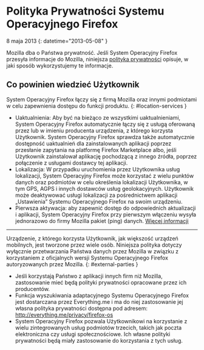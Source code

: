 # Polityka Prywatności Systemu Operacyjnego Firefox

8 maja 2013
{: datetime="2013-05-08" }

Mozilla dba o Państwa prywatność. Jeśli System Operacyjny Firefox przesyła informacje do Mozilla, niniejsza [polityka prywatności](https://www.mozilla.org/pl/privacy/) opisuje, w jaki sposób wykorzystujemy te informacje.

## Co powinien wiedzieć Użytkownik

System Operacyjny Firefox łączy się z firmą Mozilla oraz innymi podmiotami w celu zapewnienia dostępu do funkcji produktu.
{: #location-services }

* Uaktualnienia: Aby być na bieżąco ze wszystkimi uaktualnieniami, System Operacyjny Firefox automatycznie łączy się z usługą oferowaną przez lub w imieniu producenta urządzenia, z którego korzysta Użytkownik. System Operacyjny Firefox sprawdza także automatycznie dostępność uaktualnień dla zainstalowanych aplikacji poprzez przesłanie zapytania na platformę Firefox Marketplace albo, jeśli Użytkownik zainstalował aplikację pochodzącą z innego źródła, poprzez połączenie z usługami dostawcy tej aplikacji.
* Lokalizacja: W przypadku uruchomienia przez Użytkownika usług lokalizacji, System Operacyjny Firefox może korzystać z wielu punktów danych oraz podmiotów w celu określenia lokalizacji Użytkownika, w tym GPS, AGPS i innych dostawców usług geolokacyjnych. Użytkownik może deaktywować usługi lokalizacji za pośrednictwem aplikacji „Ustawienia” Systemu Operacyjnego Firefox na swoim urządzeniu.
* Pierwsza aktywacja: aby zapewnić dostęp do odpowiednich aktualizacji i aplikacji, System Operacyjny Firefox przy pierwszym włączeniu wysyła jednorazowo do firmy Mozilla pakiet (ping) danych. [Więcej informacji](https://wiki.mozilla.org/FirefoxOS/Metrics)

---------------------------------------

Urządzenie, z którego korzysta Użytkownik, jak większość urządzeń mobilnych, jest tworzone przez wiele osób. Niniejsza polityka dotyczy wyłącznie przetwarzania Państwa danych przez Mozilla w związku z korzystaniem z oficjalnych wersji Systemu Operacyjnego Firefox autoryzowanych przez Mozilla.
{: #external-parties }

* Jeśli korzystają Państwo z aplikacji innych firm niż Mozilla, zastosowanie mieć będą polityki prywatności opracowane przez ich producentów.
* Funkcja wyszukiwania adaptacyjnego Systemu Operacyjnego Firefox jest dostarczana przez Everything.me i ma do niej zastosowanie jej własna polityka prywatności dostępna pod adresem: <http://everything.me/privacy/firefox-os>
* System Operacyjny Firefox pozwala Użytkownikowi na korzystanie z wielu zintegrowanych usług podmiotów trzecich, takich jak poczta elektroniczna czy usługi społecznościowe. Ich własne polityki prywatności będą miały zastosowanie do korzystania z tych usług.
